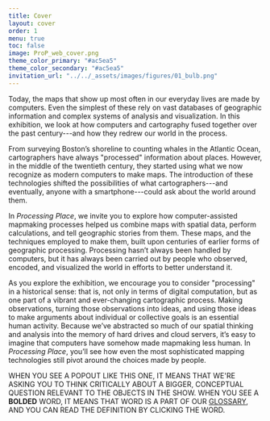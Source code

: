 ```yaml
---
title: Cover
layout: cover
order: 1
menu: true
toc: false
image: ProP_web_cover.png
theme_color_primary: "#ac5ea5"
theme_color_secondary: "#ac5ea5"
invitation_url: "../../_assets/images/figures/01_bulb.png"
---
```


<span class="body-large">Today, the maps that show up most often in our everyday lives are made by computers. Even the simplest of these rely on vast databases of geographic information and complex systems of analysis and visualization. In this exhibition, we look at how computers and cartography fused together over the past century---and how they redrew our world in the process.</span>

From surveying Boston’s shoreline to counting whales in the Atlantic Ocean, cartographers have always "processed" information about places. However, in the middle of the twentieth century, they started using what we now recognize as modern computers to make maps. The introduction of these technologies shifted the possibilities of what cartographers---and eventually, anyone with a smartphone---could ask about the world around them.

In *Processing Place*, we invite you to explore how computer-assisted mapmaking processes helped us combine maps with spatial data, perform calculations, and tell geographic stories from them. These maps, and the techniques employed to make them, built upon centuries of earlier forms of geographic processing. Processing hasn’t always been handled by computers, but it has always been carried out by people who observed, encoded, and visualized the world in efforts to better understand it.

As you explore the exhibition, we encourage you to consider "processing" in a historical sense: that is, not only in terms of digital computation, but as one part of a vibrant and ever-changing cartographic process. Making observations, turning those observations into ideas, and using those ideas to make arguments about individual or collective goals is an essential human activity. Because we’ve abstracted so much of our spatial thinking and analysis into the memory of hard drives and cloud servers, it’s easy to imagine that computers have somehow made mapmaking less human. In *Processing Place*, you’ll see how even the most sophisticated mapping technologies still pivot around the choices made by people.

<div class="invitation-cover">WHEN YOU SEE A POPOUT LIKE THIS ONE, IT MEANS THAT WE'RE ASKING YOU TO THINK CRITICALLY ABOUT A BIGGER, CONCEPTUAL QUESTION RELEVANT TO THE OBJECTS IN THE SHOW. WHEN YOU SEE A <strong>BOLDED</strong> WORD, IT MEANS THAT WORD IS A PART OF OUR <a href="../../glossary/">GLOSSARY</a>, AND YOU CAN READ THE DEFINITION BY CLICKING THE WORD.</div>